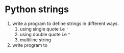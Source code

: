 # Python strings

1. write a program to define strings in different ways.
    1. using single quote i.e `'`
    2. using double quote i.e `"`
    3. multiline string
2. write program to 
